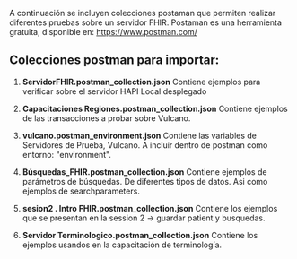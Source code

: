 A continuación se incluyen colecciones postaman que permiten realizar diferentes pruebas sobre un servidor FHIR.
Postaman es una herramienta gratuita, disponible en: https://www.postman.com/



## Colecciones postman para importar:

1. **ServidorFHIR.postman_collection.json**
Contiene ejemplos para verificar sobre el servidor HAPI Local desplegado


2. **Capacitaciones Regiones.postman_collection.json**
   Contiene ejemplos de las transacciones a probar sobre Vulcano.
   

3. **vulcano.postman_environment.json**
Contiene las variables de Servidores de Prueba, Vulcano. A incluir dentro de postman como entorno: "environment".

4. **Búsquedas_FHIR.postman_collection.json**
Contiene ejemplos de parámetros de búsquedas. De diferentes tipos de datos. Asi como ejemplos de searchparameters.


5. **sesion2 . Intro FHIR.postman_collection.json**
Contiene los ejemplos que se presentan en la session 2 -> guardar patient y busquedas.

6. **Servidor Terminologico.postman_collection.json**
Contiene los ejemplos usandos en la capacitación de terminología.